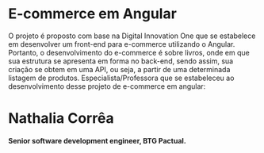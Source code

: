 # E-commerce em Angular

<p>
O projeto é proposto com base na Digital Innovation One que se estabelece em desenvolver
um front-end para e-commerce utilizando o Angular.
Portanto, o desenvolvimento do e-commerce é sobre livros, onde em que sua estrutura se apresenta
em forma no back-end, sendo assim, sua criação se obtem em uma API, ou seja, a partir de uma determinada listagem de produtos.
<span>
Especialista/Professora que se estabeleceu ao desenvolvimento desse projeto de e-commerce em angular:
</span>
<h1>Nathalia Corrêa</h1>
<h4>Senior software development engineer, BTG Pactual.</h4>
</p>